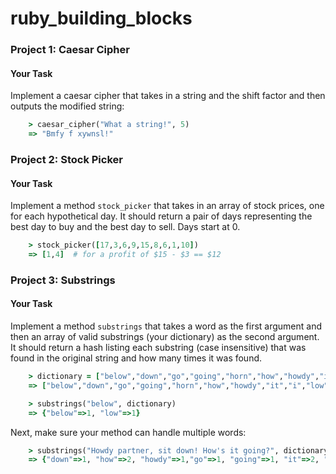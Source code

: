 # ruby_building_blocks

### Project 1: Caesar Cipher
#### Your Task
Implement a caesar cipher that takes in a string and the shift factor and then outputs the modified string:
```ruby
    > caesar_cipher("What a string!", 5)
    => "Bmfy f xywnsl!"
```

### Project 2: Stock Picker

#### Your Task
Implement a method `stock_picker` that takes in an array of stock prices, one for each hypothetical day. It should return a pair of days representing the best day to buy and the best day to sell. Days start at 0.
```ruby
    > stock_picker([17,3,6,9,15,8,6,1,10])
    => [1,4]  # for a profit of $15 - $3 == $12
```

### Project 3: Substrings

#### Your Task
Implement a method `substrings` that takes a word as the first argument and then an array of valid substrings (your dictionary) as the second argument. It should return a hash listing each substring (case insensitive) that was found in the original string and how many times it was found.
```ruby
    > dictionary = ["below","down","go","going","horn","how","howdy","it","i","low","own","part","partner","sit"]
    => ["below","down","go","going","horn","how","howdy","it","i","low","own","part","partner","sit"]

    > substrings("below", dictionary)
    => {"below"=>1, "low"=>1}
```
Next, make sure your method can handle multiple words:
```ruby
    > substrings("Howdy partner, sit down! How's it going?", dictionary)
    => {"down"=>1, "how"=>2, "howdy"=>1,"go"=>1, "going"=>1, "it"=>2, "i"=> 3, "own"=>1,"part"=>1,"partner"=>1,"sit"=>1}
```
